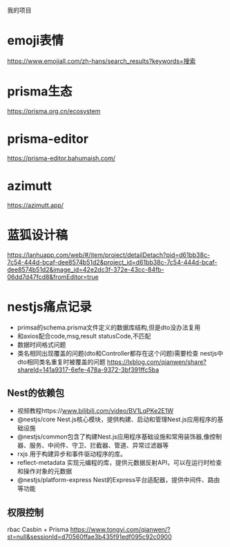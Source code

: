 我的项目

# emoji表情
https://www.emojiall.com/zh-hans/search_results?keywords=搜索


# prisma生态
https://prisma.org.cn/ecosystem


# prisma-editor
https://prisma-editor.bahumaish.com/

# azimutt
https://azimutt.app/


# 蓝狐设计稿
https://lanhuapp.com/web/#/item/project/detailDetach?pid=d61bb38c-7c54-444d-bcaf-dee8574b51d2&project_id=d61bb38c-7c54-444d-bcaf-dee8574b51d2&image_id=42e2dc3f-372e-43cc-84fb-06dd7d47fcd8&fromEditor=true


# nestjs痛点记录
- primsa的schema.prisma文件定义的数据库结构,但是dto没办法复用
- 和axios配合code,msg,result statusCode,不匹配
- 数据时间格式问题
- 类名相同出现覆盖的问题(dto和Controller都存在这个问题)需要检查  nestjs中dto相同类名重复时被覆盖的问题 https://lxblog.com/qianwen/share?shareId=141a9317-6efe-478a-9372-3bf391ffc5ba




## Nest的依赖包
- 视频教程https://www.bilibili.com/video/BV1LqPKe2E1W
- @nestjs/core Nest.js核心模块，提供构建、启动和管理Nest.js应用程序的基础设施
- @nestjs/common包含了构建Nest.js应用程序基础设施和常用装饰器,像控制器、服务、中间件、守卫、拦截器、管道、异常过滤器等
- rxjs 用于构建异步和事件驱动程序的库。
- reflect-metadata 实现元编程的库，提供元数据反射API，可以在运行时检查和操作对象的元数据
- @nestjs/platform-express Nest的Express平台适配器，提供中间件、路由等功能


## 权限控制
rbac
Casbin + Prisma   https://www.tongyi.com/qianwen/?st=null&sessionId=d70560ffae3b435f91edf095c92c0900


